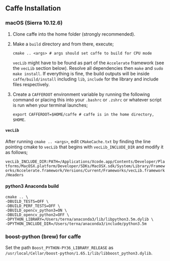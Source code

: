 ## Caffe Installation
### macOS (Sierra 10.12.6)
1. Clone caffe into the home folder (strongly recommended).
2. Make a `build` directory and from there, execute;

    `cmake .. <args> # args should set caffe to build for CPU mode`
    
    `vecLib` might have to be found as part of the `Accelerate` framework (see the `vecLib` section below). Resolve all dependencies then `make` and `sudo make install`. If everything is fine, the build outputs will be inside `caffe/build/install` including `lib`, `include` for the library and include files respectively. 
3. Create a `CAFFEROOT` environment variable by running the following command or placing this into your `.bashrc` or `.zshrc` or whatever script is run when your terminal launches;

    `export CAFFEROOT=$HOME/caffe # caffe is in the home directory, $HOME`.

#### `vecLib`
After running `cmake .. <args>`, edit `CMakeCache.txt` by finding the line pointing cmake to `vecLib` that begins with `vecLib_INCLUDE_DIR` and modify it as follows;

`vecLib_INCLUDE_DIR:PATH=/Applications/Xcode.app/Contents/Developer/Platforms/MacOSX.platform/Developer/SDKs/MacOSX.sdk/System/Library/Frameworks/Accelerate.framework/Versions/Current/Frameworks/vecLib.framework/Headers`

#### python3 Anaconda build
```
cmake .. \
-DBUILD_TESTS=OFF \
-DBUILD_PERF_TESTS=OFF \
-DBUILD_opencv_python3=ON \
-DBUILD_opencv_python2=OFF \
-DPYTHON_LIBRARY=/Users/terna/anaconda3/lib/libpython3.5m.dylib \
-DPYTHON_INCLUDE_DIR=/Users/terna/anaconda3/include/python3.5m
```

### boost-python (brew) for caffe
Set the path `Boost_PYTHON-PY36_LIBRARY_RELEASE` as `/usr/local/Cellar/boost-python/1.65.1/lib/libboost_python3.dylib`.
